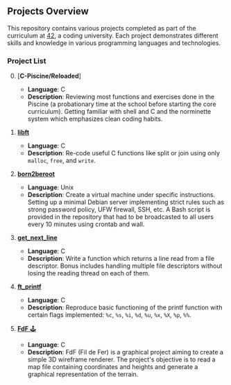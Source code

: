 

## Projects Overview

This repository contains various projects completed as part of the curriculum at [42](https://www.42.fr/), a coding university. Each project demonstrates different skills and knowledge in various programming languages and technologies.

### Project List
0. [**C-Piscine/Reloaded**]
    - **Language**: C
    - **Description**: Reviewing most functions and exercises done in the Piscine (a probationary time at the school before starting the core curriculum).
                        Getting familiar with shell and C and the norminette system which emphasizes clean coding habits.

1. [**libft**](update)
    - **Language**: C
    - **Description**: Re-code useful C functions like split or join using only `malloc`, `free`, and `write`.
2. [**born2beroot**](update)
    - **Language**: Unix
    - **Description**: Create a virtual machine under specific instructions. Setting up a minimal Debian server implementing strict rules such as strong password policy, UFW firewall, SSH, etc. A Bash script is provided in the repository that had to be broadcasted to all users every 10 minutes using crontab and wall.

3. [**get_next_line**](update)
    - **Language**: C
    - **Description**: Write a function which returns a line read from a file descriptor. Bonus includes handling multiple file descriptors without losing the reading thread on each of them.

4. [**ft_printf**](update)
    - **Language**: C
    - **Description**: Reproduce basic functioning of the printf function with certain flags implemented: `%c`, `%s`, `%i`, `%d`, `%u`, `%x`, `%X`, `%p`, `%%`.


5. [**FdF** 🕹️](update)
    - **Language**: C
    - **Description**: FdF (Fil de Fer) is a graphical project aiming to create a simple 3D wireframe renderer. The project's objective is to read a map file containing coordinates and heights and generate a graphical representation of the terrain.
